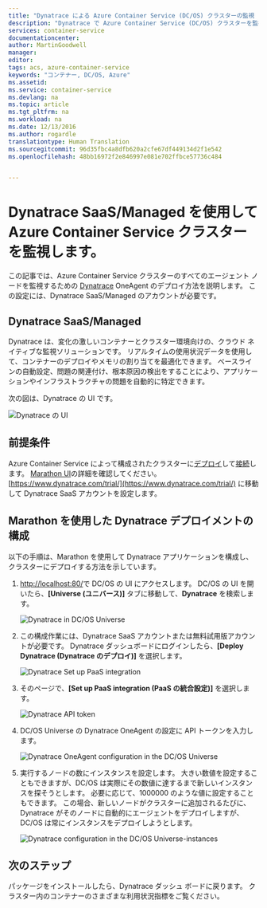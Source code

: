 ```yaml
---
title: "Dynatrace による Azure Container Service (DC/OS) クラスターの監視 | Microsoft Docs"
description: "Dynatrace で Azure Container Service (DC/OS) クラスターを監視します。 DC/OS ダッシュボードを使用して Dynatrace OneAgent をデプロイします。"
services: container-service
documentationcenter: 
author: MartinGoodwell
manager: 
editor: 
tags: acs, azure-container-service
keywords: "コンテナー, DC/OS, Azure"
ms.assetid: 
ms.service: container-service
ms.devlang: na
ms.topic: article
ms.tgt_pltfrm: na
ms.workload: na
ms.date: 12/13/2016
ms.author: rogardle
translationtype: Human Translation
ms.sourcegitcommit: 96d35fbc4a8dfb620a2cfe67df449134d2f1e542
ms.openlocfilehash: 48bb16972f2e846997e081e702ffbce57736c484


---
```

# <a name="monitor-an-azure-container-service-cluster-with-dynatrace-saasmanaged"></a>Dynatrace SaaS/Managed を使用して Azure Container Service クラスターを監視します。
この記事では、Azure Container Service クラスターのすべてのエージェント ノードを監視するための [Dynatrace](https://www.dynatrace.com/) OneAgent のデプロイ方法を説明します。 この設定には、Dynatrace SaaS/Managed のアカウントが必要です。 

## <a name="dynatrace-saasmanaged"></a>Dynatrace SaaS/Managed
Dynatrace は、変化の激しいコンテナーとクラスター環境向けの、クラウド ネイティブな監視ソリューションです。 リアルタイムの使用状況データを使用して、コンテナーのデプロイやメモリの割り当てを最適化できます。 ベースラインの自動設定、問題の関連付け、根本原因の検出をすることにより、アプリケーションやインフラストラクチャの問題を自動的に特定できます。

次の図は、Dynatrace の UI です。

![Dynatrace の UI](./media/container-service-monitoring-dynatrace/dynatrace.png)

## <a name="prerequisites"></a>前提条件 
Azure Container Service によって構成されたクラスターに[デプロイ](./container-service-deployment.md)して[接続](./container-service-connect.md)します。 [Marathon UI](./container-service-mesos-marathon-ui.md)の詳細を確認してください。 [https://www.dynatrace.com/trial/](https://www.dynatrace.com/trial/) に移動して Dynatrace SaaS アカウントを設定します。  

## <a name="configure-a-dynatrace-deployment-with-marathon"></a>Marathon を使用した Dynatrace デプロイメントの構成
以下の手順は、Marathon を使用して Dynatrace アプリケーションを構成し、クラスターにデプロイする方法を示しています。

1. [http://localhost:80/](http://localhost:80/)で DC/OS の UI にアクセスします。 DC/OS の UI を開いたら、**[Universe (ユニバース)]** タブに移動して、**Dynatrace** を検索します。

    ![Dynatrace in DC/OS Universe](./media/container-service-monitoring-dynatrace/dynatrace-universe.png)

2. この構成作業には、Dynatrace SaaS アカウントまたは無料試用版アカウントが必要です。 Dynatrace ダッシュボードにログインしたら、**[Deploy Dynatrace (Dynatrace のデプロイ)]** を選択します。

    ![Dynatrace Set up PaaS integration](./media/container-service-monitoring-dynatrace/setup-paas.png)

3. そのページで、**[Set up PaaS integration (PaaS の統合設定)]** を選択します。 

    ![Dynatrace API token](./media/container-service-monitoring-dynatrace/api-token.png) 

4. DC/OS Universe の Dynatrace OneAgent の設定に API トークンを入力します。 

    ![Dynatrace OneAgent configuration in the DC/OS Universe](./media/container-service-monitoring-dynatrace/dynatrace-config.png)

5. 実行するノードの数にインスタンスを設定します。 大きい数値を設定することもできますが、DC/OS は実際にその数値に達するまで新しいインスタンスを探そうとします。 必要に応じて、1000000 のような値に設定することもできます。 この場合、新しいノードがクラスターに追加されるたびに、Dynatrace がそのノードに自動的にエージェントをデプロイしますが、DC/OS は常にインスタンスをデプロイしようとします。

    ![Dynatrace configuration in the DC/OS Universe-instances](./media/container-service-monitoring-dynatrace/dynatrace-config2.png)

## <a name="next-steps"></a>次のステップ

パッケージをインストールしたら、Dynatrace ダッシュ ボードに戻ります。 クラスター内のコンテナーのさまざまな利用状況指標をご覧ください。 


<!--HONumber=Dec16_HO3-->


